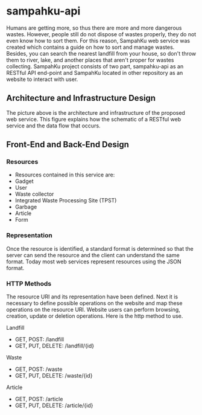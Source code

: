 # sampahku-api
Humans are getting more, so thus there are more and more dangerous wastes. However, people still do not dispose of wastes properly, they do not even know how to sort them. For this reason, SampahKu web service was created which contains a guide on how to sort and manage wastes. Besides, you can search the nearest landfill from your house, so don't throw them to river, lake, and another places that aren't proper for wastes collecting. SampahKu project consists of two part, sampahku-api as an RESTful API end-point and SampahKu located in other repository as an website to interact with user.

## Architecture and Infrastructure Design
The picture above is the architecture and infrastructure of the proposed web service. This figure explains how the schematic of a RESTful web service and the data flow that occurs.

## Front-End and Back-End Design
### Resources
+ Resources contained in this service are:
+ Gadget
+ User
+ Waste collector
+ Integrated Waste Processing Site (TPST)
+ Garbage
+ Article
+ Form

### Representation
Once the resource is identified, a standard format is determined so that the server can send the resource and the client can understand the same format. Today most web services represent resources using the JSON format.

### HTTP Methods
The resource URI and its representation have been defined. Next it is necessary to define possible operations on the website and map these operations on the resource URI. Website users can perform browsing, creation, update or deletion operations. Here is the http method to use.

Landfill
+ GET, POST: /landfill 
+ GET, PUT, DELETE: /landfill/{id} 

Waste
+ GET, POST: /waste 
+ GET, PUT, DELETE: /waste/{id} 

Article
+ GET, POST: /article 
+ GET, PUT, DELETE: /article/{id} 
